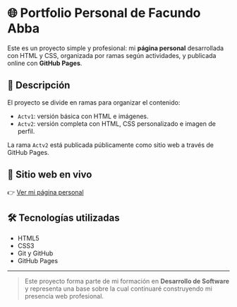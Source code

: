 # 🌐 Portfolio Personal de Facundo Abba

Este es un proyecto simple y profesional: mi **página personal** desarrollada con HTML y CSS, organizada por ramas según actividades, y publicada online con **GitHub Pages**.

## 📄 Descripción

El proyecto se divide en ramas para organizar el contenido:

- `Actv1`: versión básica con HTML e imágenes.
- `Actv2`: versión completa con HTML, CSS personalizado e imagen de perfil.

La rama `Actv2` está publicada públicamente como sitio web a través de GitHub Pages.

## 🚀 Sitio web en vivo

👉 [Ver mi página personal](https://facundoabba.github.io/FacundoAbba/)  

## 🛠️ Tecnologías utilizadas

- HTML5
- CSS3
- Git y GitHub
- GitHub Pages

---

> Este proyecto forma parte de mi formación en **Desarrollo de Software** y representa una base sobre la cual continuaré construyendo mi presencia web profesional.

